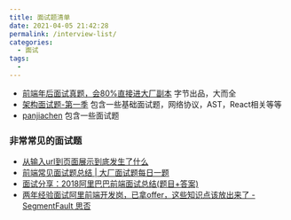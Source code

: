 ```yaml
---
title: 面试题清单
date: 2021-04-05 21:42:28
permalink: /interview-list/
categories:
  - 面试
tags:
  - 
---
```


* [前端年后面试真题，会80%直接进大厂副本](https://bitable.feishu.cn/appStAfqszM9OpkHIT4x9OUJ9bT?from=logout&table=tblQDmclqpejYctX&view=vewJHSwJVd) 字节出品，大而全
* [架构面试题-第一季](https://www.kancloud.cn/freya001/haoke) 包含一些基础面试题，网络协议，AST，React相关等等
* [panjiachen](https://panjiachen.github.io/awesome-bookmarks/interview/) 包含一些面试题

<!-- more -->


### 非常常见的面试题

- [从输入url到页面展示到底发生了什么](https://ght5935.github.io/2019/10/23/day/)
- [前端常见面试题总结 | 大厂面试题每日一题](https://q.shanyue.tech/fe/)
- [面试分享：2018阿里巴巴前端面试总结(题目+答案)](https://juejin.cn/post/6844903568185491463)
- [两年经验面试阿里前端开发岗，已拿offer，这些知识点该放出来了 - SegmentFault 思否](https://segmentfault.com/a/1190000038854781?utm_source=sf-qa)
